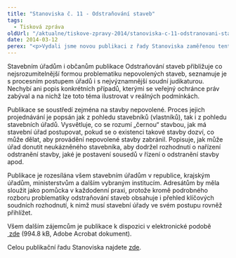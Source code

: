 ```yaml
---
title: "Stanoviska č. 11 - Odstraňování staveb"
tags:
  - Tisková zpráva
oldUrl: "/aktualne/tiskove-zpravy-2014/stanoviska-c-11-odstranovani-staveb"
date: 2014-03-12
perex: "<p>Vydali jsme novou publikaci z řady Stanoviska zaměřenou tentokrát na nejnáročnější postupy podle stavebního zákona, na odstraňování a dodatečné povolování staveb. </p>"
---
```


<!-- imported from the old website -->

<p>Stavebním úřadům i občanům publikace Odstraňování staveb přibližuje co nejsrozumitelnější formou problematiku nepovolených staveb, seznamuje je s procesním postupem úřadů i s nejvýznamnější soudní judikaturou. Nechybí ani popis konkrétních případů, kterými se veřejný ochránce práv zabýval a na nichž lze toto téma ilustrovat v reálných podmínkách.</p><p>Publikace se soustředí zejména na stavby nepovolené. Proces jejich projednávání je popsán jak z pohledu stavebníků (vlastníků), tak i z pohledu stavebních úřadů. Vysvětluje, co se rozumí „černou“ stavbou, jak má stavební úřad postupovat, pokud se o existenci takové stavby dozví, co může dělat, aby provádění nepovolené stavby zabránil. Popisuje, jak může úřad donutit neukázněného stavebníka, aby dodržel rozhodnutí o nařízení odstranění stavby, jaké je postavení sousedů v řízení o odstranění stavby apod. </p><p>Publikace je rozesílána všem stavebním úřadům v republice, krajským úřadům, ministerstvům a dalším vybraným institucím. Adresátům by měla sloužit jako pomůcka v každodenní praxi, protože kromě podrobného rozboru problematiky odstraňování staveb obsahuje i přehled klíčových soudních rozhodnutí, k nimž musí stavební úřady ve svém postupu rovněž přihlížet.</p><p>Všem dalším zájemcům je publikace k dispozici v elektronické podobě <a title="Otevření do nového okna" href="/uploads-import/Publikace/sborniky_stanoviska/Sbornik_Odstranovani_staveb.pdf" target="_blank"> zde</a> (994.8 kB, Adobe Acrobat dokument).</p><p>Celou publikační řadu Stanoviska najdete <a href="https://www.ochrance.cz/dalsi-aktivity/publikace/sborniky-stanoviska/">zde</a>.</p>
